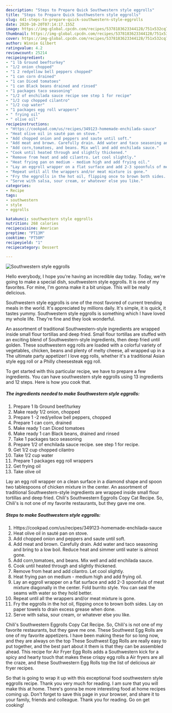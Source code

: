 ```yaml
---
description: "Steps to Prepare Quick Southwestern style eggrolls"
title: "Steps to Prepare Quick Southwestern style eggrolls"
slug: 441-steps-to-prepare-quick-southwestern-style-eggrolls
date: 2020-10-20T07:14:17.155Z
image: https://img-global.cpcdn.com/recipes/5378183623344128/751x532cq70/southwestern-style-eggrolls-recipe-main-photo.jpg
thumbnail: https://img-global.cpcdn.com/recipes/5378183623344128/751x532cq70/southwestern-style-eggrolls-recipe-main-photo.jpg
cover: https://img-global.cpcdn.com/recipes/5378183623344128/751x532cq70/southwestern-style-eggrolls-recipe-main-photo.jpg
author: Winnie Gilbert
ratingvalue: 4.2
reviewcount: 25214
recipeingredient:
- "1 lb Ground beefturkey"
- "1/2 onion chopped"
- "1 2 redyellow bell peppers chopped"
- "1 can corn drained"
- "1 can Diced tomatoes"
- "1 can Black beans drained and rinsed"
- "1 packages taco seasoning"
- "1/2 of enchilada sauce recipe see step 1 for recipe"
- "1/2 cup chopped cilantro"
- "1/2 cup water"
- "1 packages egg roll wrappers"
- " frying oil"
- " olive oil"
recipeinstructions:
- "Https://cookpad.com/us/recipes/349123-homemade-enchilada-sauce"
- "Heat olive oil in sauté pan on stove."
- "Add chopped onion and peppers and saute until soft."
- "Add meat and brown. Carefully drain. Add water and taco seasoning and bring to a low boil. Reduce heat and simmer until water is almost gone."
- "Add corn,tomatoes, and beans. Mix well and add enchilada sauce."
- "Cook until heated through and slightly thickened."
- "Remove from heat and add cilantro. Let cool slightly."
- "Heat frying pan on medium - medium high and add frying oil."
- "Lay an eggroll wrapper on a flat surface and add 2-3 spoonfuls of meat mixture diagonally in the center. Fold burrito style. You can seal the seams with water so they hold better."
- "Repeat until all the wrappers and/or meat mixture is gone."
- "Fry the eggrolls in the hot oil, flipping once to brown both sides. Lay on paper towels to drain excess grease when done."
- "Serve with salsa, sour cream, or whatever else you like."
categories:
- Recipe
tags:
- southwestern
- style
- eggrolls

katakunci: southwestern style eggrolls 
nutrition: 268 calories
recipecuisine: American
preptime: "PT13M"
cooktime: "PT50M"
recipeyield: "1"
recipecategory: Dessert

---
```



![Southwestern style eggrolls](https://img-global.cpcdn.com/recipes/5378183623344128/751x532cq70/southwestern-style-eggrolls-recipe-main-photo.jpg)

Hello everybody, I hope you're having an incredible day today. Today, we're going to make a special dish, southwestern style eggrolls. It is one of my favorites. For mine, I'm gonna make it a bit unique. This will be really delicious.

Southwestern style eggrolls is one of the most favored of current trending meals in the world. It's appreciated by millions daily. It's simple, it is quick, it tastes yummy. Southwestern style eggrolls is something which I have loved my whole life. They're fine and they look wonderful.

An assortment of traditional Southwestern-style ingredients are wrapped inside small flour tortillas and deep fried. Small flour tortillas are stuffed with an exciting blend of Southwestern-style ingredients, then deep fried until golden. These southwestern egg rolls are loaded with a colorful variety of vegetables, chicken, beans and plenty of melty cheese, all wrapped up in a The ultimate party appetizer! I love egg rolls, whether it&#39;s a traditional Asian style egg roll or a Philly cheesesteak egg roll.


To get started with this particular recipe, we have to prepare a few ingredients. You can have southwestern style eggrolls using 13 ingredients and 12 steps. Here is how you cook that.

<!--inarticleads1-->

##### The ingredients needed to make Southwestern style eggrolls:

1. Prepare 1 lb Ground beef/turkey
1. Make ready 1/2 onion, chopped
1. Prepare 1 -2 red/yellow bell peppers, chopped
1. Prepare 1 can corn, drained
1. Make ready 1 can Diced tomatoes
1. Make ready 1 can Black beans, drained and rinsed
1. Take 1 packages taco seasoning
1. Prepare 1/2 of enchilada sauce recipe. see step 1 for recipe.
1. Get 1/2 cup chopped cilantro
1. Take 1/2 cup water
1. Prepare 1 packages egg roll wrappers
1. Get  frying oil
1. Take  olive oil


Lay an egg roll wrapper on a clean surface in a diamond shape and spoon two tablespoons of chicken mixture in the center. An assortment of traditional Southwestern-style ingredients are wrapped inside small flour tortillas and deep fried. Chili&#39;s Southwestern Eggrolls Copy Cat Recipe. So, Chili&#39;s is not one of my favorite restaurants, but they gave me one. 

<!--inarticleads2-->

##### Steps to make Southwestern style eggrolls:

1. Https://cookpad.com/us/recipes/349123-homemade-enchilada-sauce
1. Heat olive oil in sauté pan on stove.
1. Add chopped onion and peppers and saute until soft.
1. Add meat and brown. Carefully drain. Add water and taco seasoning and bring to a low boil. Reduce heat and simmer until water is almost gone.
1. Add corn,tomatoes, and beans. Mix well and add enchilada sauce.
1. Cook until heated through and slightly thickened.
1. Remove from heat and add cilantro. Let cool slightly.
1. Heat frying pan on medium - medium high and add frying oil.
1. Lay an eggroll wrapper on a flat surface and add 2-3 spoonfuls of meat mixture diagonally in the center. Fold burrito style. You can seal the seams with water so they hold better.
1. Repeat until all the wrappers and/or meat mixture is gone.
1. Fry the eggrolls in the hot oil, flipping once to brown both sides. Lay on paper towels to drain excess grease when done.
1. Serve with salsa, sour cream, or whatever else you like.


Chili&#39;s Southwestern Eggrolls Copy Cat Recipe. So, Chili&#39;s is not one of my favorite restaurants, but they gave me one. These Southwest Egg Rolls are one of my favorite appetizers. I have been making these for so long now, and they are always on the top These Southwest Egg Rolls are really easy to put together, and the best part about it them is that they can be assembled ahead. This recipe for Air Fryer Egg Rolls adds a Southwestern kick for a spicy and hearty touch that makes these crispy egg rolls a Air fryers are all the craze, and these Southwestern Egg Rolls top the list of delicious air fryer recipes. 

So that is going to wrap it up with this exceptional food southwestern style eggrolls recipe. Thank you very much for reading. I am sure that you will make this at home. There's gonna be more interesting food at home recipes coming up. Don't forget to save this page in your browser, and share it to your family, friends and colleague. Thank you for reading. Go on get cooking!
